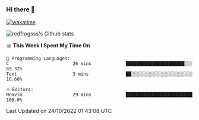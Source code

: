 ### Hi there 👋

[![wakatime](https://wakatime.com/badge/user/2cbd8003-b8b8-4565-92d7-ad9c23ff1846.svg)](https://wakatime.com/@2cbd8003-b8b8-4565-92d7-ad9c23ff1846)

<img src="https://github-readme-stats.vercel.app/api?username=redfrogsss&show_icons=true" alt="redfrogsss's Github stats"></img>

<!--START_SECTION:waka-->
📊 **This Week I Spent My Time On** 

```text
💬 Programming Languages: 
C                        26 mins             ██████████████████████░░░   89.32% 
Text                     3 mins              ██░░░░░░░░░░░░░░░░░░░░░░░   10.68%

🔥 Editors: 
Neovim                   29 mins             █████████████████████████   100.0%

```


 Last Updated on 24/10/2022 01:43:08 UTC
<!--END_SECTION:waka-->
